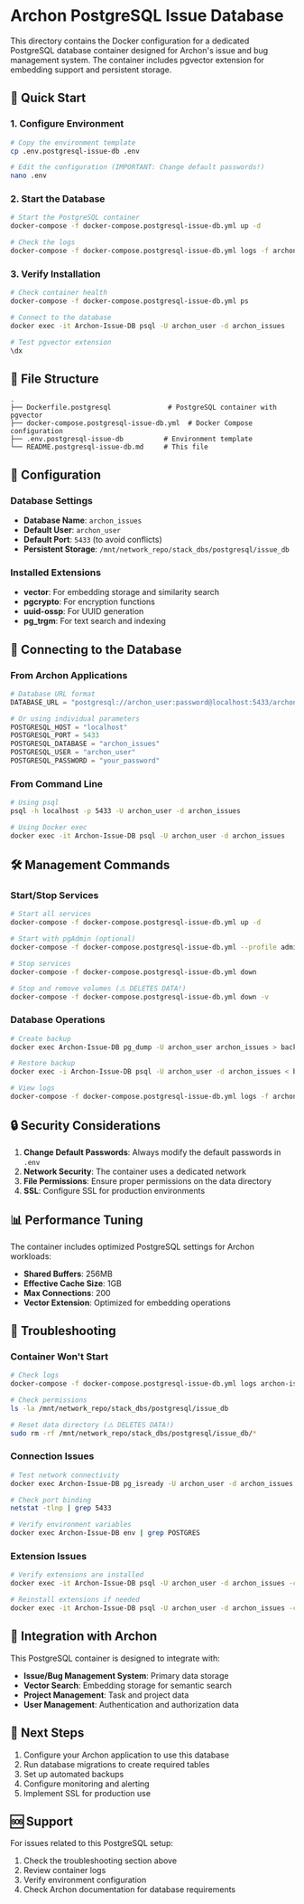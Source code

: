 # Archon PostgreSQL Issue Database

This directory contains the Docker configuration for a dedicated PostgreSQL database container designed for Archon's issue and bug management system. The container includes pgvector extension for embedding support and persistent storage.

## 🚀 Quick Start

### 1. Configure Environment

```bash
# Copy the environment template
cp .env.postgresql-issue-db .env

# Edit the configuration (IMPORTANT: Change default passwords!)
nano .env
```

### 2. Start the Database

```bash
# Start the PostgreSQL container
docker-compose -f docker-compose.postgresql-issue-db.yml up -d

# Check the logs
docker-compose -f docker-compose.postgresql-issue-db.yml logs -f archon-issue-db
```

### 3. Verify Installation

```bash
# Check container health
docker-compose -f docker-compose.postgresql-issue-db.yml ps

# Connect to the database
docker exec -it Archon-Issue-DB psql -U archon_user -d archon_issues

# Test pgvector extension
\dx
```

## 📁 File Structure

```
.
├── Dockerfile.postgresql              # PostgreSQL container with pgvector
├── docker-compose.postgresql-issue-db.yml  # Docker Compose configuration
├── .env.postgresql-issue-db          # Environment template
└── README.postgresql-issue-db.md     # This file
```

## 🔧 Configuration

### Database Settings

- **Database Name**: `archon_issues`
- **Default User**: `archon_user`
- **Default Port**: `5433` (to avoid conflicts)
- **Persistent Storage**: `/mnt/network_repo/stack_dbs/postgresql/issue_db`

### Installed Extensions

- **vector**: For embedding storage and similarity search
- **pgcrypto**: For encryption functions
- **uuid-ossp**: For UUID generation
- **pg_trgm**: For text search and indexing

## 🔌 Connecting to the Database

### From Archon Applications

```python
# Database URL format
DATABASE_URL = "postgresql://archon_user:password@localhost:5433/archon_issues"

# Or using individual parameters
POSTGRESQL_HOST = "localhost"
POSTGRESQL_PORT = 5433
POSTGRESQL_DATABASE = "archon_issues"
POSTGRESQL_USER = "archon_user"
POSTGRESQL_PASSWORD = "your_password"
```

### From Command Line

```bash
# Using psql
psql -h localhost -p 5433 -U archon_user -d archon_issues

# Using Docker exec
docker exec -it Archon-Issue-DB psql -U archon_user -d archon_issues
```

## 🛠 Management Commands

### Start/Stop Services

```bash
# Start all services
docker-compose -f docker-compose.postgresql-issue-db.yml up -d

# Start with pgAdmin (optional)
docker-compose -f docker-compose.postgresql-issue-db.yml --profile admin up -d

# Stop services
docker-compose -f docker-compose.postgresql-issue-db.yml down

# Stop and remove volumes (⚠️ DELETES DATA!)
docker-compose -f docker-compose.postgresql-issue-db.yml down -v
```

### Database Operations

```bash
# Create backup
docker exec Archon-Issue-DB pg_dump -U archon_user archon_issues > backup.sql

# Restore backup
docker exec -i Archon-Issue-DB psql -U archon_user -d archon_issues < backup.sql

# View logs
docker-compose -f docker-compose.postgresql-issue-db.yml logs -f archon-issue-db
```

## 🔒 Security Considerations

1. **Change Default Passwords**: Always modify the default passwords in `.env`
2. **Network Security**: The container uses a dedicated network
3. **File Permissions**: Ensure proper permissions on the data directory
4. **SSL**: Configure SSL for production environments

## 📊 Performance Tuning

The container includes optimized PostgreSQL settings for Archon workloads:

- **Shared Buffers**: 256MB
- **Effective Cache Size**: 1GB
- **Max Connections**: 200
- **Vector Extension**: Optimized for embedding operations

## 🐛 Troubleshooting

### Container Won't Start

```bash
# Check logs
docker-compose -f docker-compose.postgresql-issue-db.yml logs archon-issue-db

# Check permissions
ls -la /mnt/network_repo/stack_dbs/postgresql/issue_db

# Reset data directory (⚠️ DELETES DATA!)
sudo rm -rf /mnt/network_repo/stack_dbs/postgresql/issue_db/*
```

### Connection Issues

```bash
# Test network connectivity
docker exec Archon-Issue-DB pg_isready -U archon_user -d archon_issues

# Check port binding
netstat -tlnp | grep 5433

# Verify environment variables
docker exec Archon-Issue-DB env | grep POSTGRES
```

### Extension Issues

```bash
# Verify extensions are installed
docker exec -it Archon-Issue-DB psql -U archon_user -d archon_issues -c "\dx"

# Reinstall extensions if needed
docker exec -it Archon-Issue-DB psql -U archon_user -d archon_issues -c "CREATE EXTENSION IF NOT EXISTS vector;"
```

## 🔗 Integration with Archon

This PostgreSQL container is designed to integrate with:

- **Issue/Bug Management System**: Primary data storage
- **Vector Search**: Embedding storage for semantic search
- **Project Management**: Task and project data
- **User Management**: Authentication and authorization data

## 📝 Next Steps

1. Configure your Archon application to use this database
2. Run database migrations to create required tables
3. Set up automated backups
4. Configure monitoring and alerting
5. Implement SSL for production use

## 🆘 Support

For issues related to this PostgreSQL setup:

1. Check the troubleshooting section above
2. Review container logs
3. Verify environment configuration
4. Check Archon documentation for database requirements
